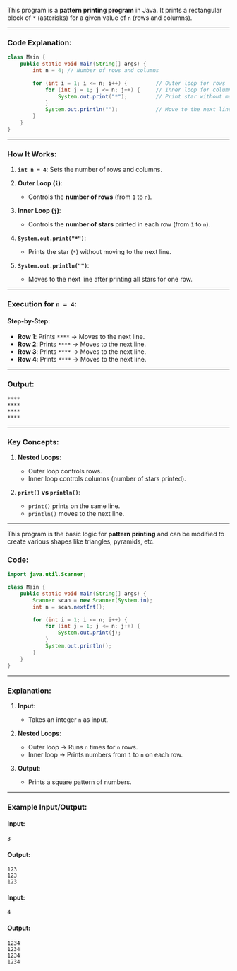 This program is a **pattern printing program** in Java. It prints a rectangular block of `*` (asterisks) for a given value of `n` (rows and columns).

---

### Code Explanation:
```java
class Main {
    public static void main(String[] args) {
        int n = 4; // Number of rows and columns

        for (int i = 1; i <= n; i++) {         // Outer loop for rows
            for (int j = 1; j <= n; j++) {     // Inner loop for columns
                System.out.print("*");         // Print star without moving to the next line
            }
            System.out.println("");            // Move to the next line after each row
        }
    }
}
```

---

### How It Works:
1. **`int n = 4`**: Sets the number of rows and columns.
2. **Outer Loop (`i`)**:
   - Controls the **number of rows** (from `1` to `n`).

3. **Inner Loop (`j`)**:
   - Controls the **number of stars** printed in each row (from `1` to `n`).

4. **`System.out.print("*")`**:
   - Prints the star (`*`) without moving to the next line.

5. **`System.out.println("")`**:
   - Moves to the next line after printing all stars for one row.

---

### Execution for `n = 4`:

#### Step-by-Step:
- **Row 1**: Prints `****` → Moves to the next line.
- **Row 2**: Prints `****` → Moves to the next line.
- **Row 3**: Prints `****` → Moves to the next line.
- **Row 4**: Prints `****` → Moves to the next line.

---

### Output:
```
****
****
****
****
```

---

### Key Concepts:
1. **Nested Loops**:
   - Outer loop controls rows.
   - Inner loop controls columns (number of stars printed).

2. **`print()` vs `println()`**:
   - `print()` prints on the same line.
   - `println()` moves to the next line.

---

This program is the basic logic for **pattern printing** and can be modified to create various shapes like triangles, pyramids, etc.


### Code:
```java
import java.util.Scanner;

class Main {
    public static void main(String[] args) {
        Scanner scan = new Scanner(System.in);
        int n = scan.nextInt();

        for (int i = 1; i <= n; i++) {
            for (int j = 1; j <= n; j++) {
                System.out.print(j);
            }
            System.out.println();
        }
    }
}
```

---

### Explanation:
1. **Input**:  
   - Takes an integer `n` as input.

2. **Nested Loops**:
   - Outer loop → Runs `n` times for `n` rows.
   - Inner loop → Prints numbers from `1` to `n` on each row.

3. **Output**:
   - Prints a square pattern of numbers.

---

### Example Input/Output:

#### Input:
```
3
```

#### Output:
```
123
123
123
```

#### Input:
```
4
```

#### Output:
```
1234
1234
1234
1234
```
